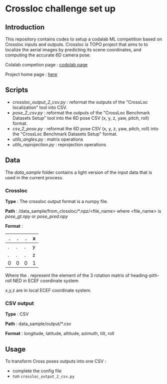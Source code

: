 # Crossloc challenge set up


## Introduction

This repository contains codes to setup a codalab ML competition based on Crossloc inputs and outputs. 
Crossloc is TOPO project that aims to to localize the aerial images by predicting its scene coordinates, and computing the accurate 6D camera pose.


Colalab competion page : [codolab page](https://codalab.lisn.upsaclay.fr/competitions/5227)

Project home page : [here](https://crossloc.github.io/)



## Scripts 
* *crossloc_output_2_csv.py* : reformat the outputs of the "CrossLoc localization" tool into CSV.
* *pose_2_csv.py* : reformat the outputs of the "CrossLoc Benchmark Datasets Setup" tool into the 6D pose CSV (x, y, z, yaw, pitch, roll) format.
* *csv_2_pose.py* : reformat the 6D pose CSV (x, y, z, yaw, pitch, roll) into the "CrossLoc Benchmark Datasets Setup" format.
* *utils_angles.py* : matrix operations
* *utils_reprojection.py* : reprojection operations

## Data
The *data_sample* folder contains a light version of the input data that is used in the current process.

### Crossloc 

**Type** : The crossloc output format is a numpy file. 

**Path** :  /data_sample/from_clossloc/*.npz/<file_name>
where <file_name> is *pose_gt.npy* or *pose_pred.npy*

**Format** : 

| .   | .   | .   | x |
|-----|-----|-----|---|
| .   | .   | .   | y |
| .   | .   | .   | z |
| 0   | 0   | 0   | 1 |

Where the . represent the element of the 3 rotation matrix of heading-pith-roll NED in ECEF coordinate system

x,y,z are in local ECEF coordinate system. 

### CSV output 

**Type** : CSV

**Path** : data_sample/output/*.csv

**Format** : longitude, latitude, altitude, azimuth, tilt, roll


## Usage

To transform Cross poses outputs into one CSV :
* complete the config file
* run `crossloc_output_2_csv.py`



